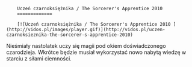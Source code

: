 
        Uczeń czarnoksiężnika / The Sorcerer's Apprentice 2010 
        =============
        
        [![Uczeń czarnoksiężnika / The Sorcerer's Apprentice 2010 ](http://vidos.pl/images/player.gif)](http://vidos.pl/uczen-czarnoksieznika-the-sorcerer-s-apprentice-2010)
        
        
 Nieśmiały nastolatek uczy się magii pod okiem doświadczonego czarodzieja. Wkrótce będzie musiał wykorzystać nowo nabytą wiedzę w starciu z siłami ciemności.
    